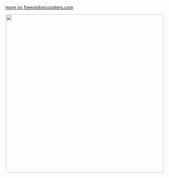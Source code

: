 <!---start.--->

 <a href='http://www.freevisitorcounters.com'>more on freevisitorcounters.com</a> <script type='text/javascript' src='https://www.freevisitorcounters.com/auth.php?id=560347789e53437b58fd6fb218b9316ec4bd58ff'></script>
<script type="text/javascript" src="https://www.freevisitorcounters.com/en/home/counter/1373283/t/3"></script> 

<p align="center">
<img width= "500" src= "https://64.media.tumblr.com/f4dc53ae081396766bd152929e719881/7d1a5f55705d56c7-fa/s540x810/75fa271d5566c7cce6a155198a616d48b3555c2a.pnj"> 
<p></p>


